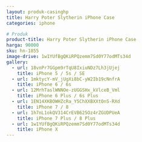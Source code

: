 ```yaml
---
layout: produk-casinghp
title: Harry Poter Slytherin iPhone Case
categories: iphone

# Produk
product-title: Harry Poter Slytherin iPhone Case
harga: 90000
sku: hn-1855
image-drive: 1w1YUfBgQKiRPQzemm7Sd0Y77odMTs34d
gallery:
  - url: 18vnPr7GGpm9rTqU8IxiuNDz7Lh3jUjej
    title: iPhone 5 / 5s / SE
  - url: 1mktycY-mV_jUgXi8bC-yW2Ib19cNnfrA
    title: iPhone 6 / 6s
  - url: 12MrhTaslWNNOe-zUGGSHx_kVlceB_Vml
    title: iPhone 6 Plus / 6s Plus
  - url: 1EN14XKBOWHZcRa_Y5ChXXBXXtOnS-RXd
    title: iPhone 7 / 8
  - url: 1h7nL1okQV314CrEVB625Oz4rZGUDPUeA
    title: iPhone 7 Plus / 8 Plus
  - url: 1w1YUfBgQKiRPQzemm7Sd0Y77odMTs34d
    title: iPhone X
---
```

